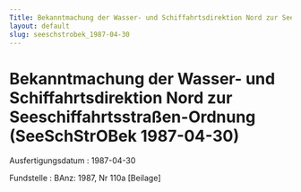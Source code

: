 ```yaml
---
Title: Bekanntmachung der Wasser- und Schiffahrtsdirektion Nord zur Seeschiffahrtsstraßen-Ordnung
layout: default
slug: seeschstrobek_1987-04-30
---
```


# Bekanntmachung der Wasser- und Schiffahrtsdirektion Nord zur Seeschiffahrtsstraßen-Ordnung (SeeSchStrOBek 1987-04-30)

Ausfertigungsdatum
:   1987-04-30

Fundstelle
:   BAnz: 1987, Nr 110a [Beilage]

